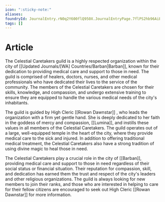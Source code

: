 ```yaml
---
icon: ":sticky-note:"
aliases: 
foundryId: JournalEntry.rN0q2Y600flQ950X.JournalEntryPage.7flPS2hb96AiEkwM
tags: []
---
```


# Article
The Celestial Caretakers guild is a highly respected organization within the city of [[Updated Journals/[WA] Countries/Barban|Barban]], known for their dedication to providing medical care and support to those in need. The guild is comprised of healers, doctors, nurses, and other medical professionals who have dedicated their lives to the service of the community. The members of the Celestial Caretakers are chosen for their skills, knowledge, and compassion, and undergo extensive training to ensure they are equipped to handle the various medical needs of the city's inhabitants.

The guild is guided by High Cleric [[Rowan Dawnstar]] , who leads the organization with a firm yet gentle hand. She is deeply dedicated to her faith in the goddess of mercy and compassion, [[Lumina]], and instills these values in all members of the Celestial Caretakers. The guild operates out of a large, well-equipped temple in the heart of the city, where they provide medical care to the sick and injured. In addition to offering traditional medical treatment, the Celestial Caretakers also have a strong tradition of using divine magic to heal those in need.

The Celestial Caretakers play a crucial role in the city of [[Barban]], providing medical care and support to those in need regardless of their social status or financial situation. Their reputation for compassion, skill, and dedication has earned them the trust and respect of the city's leaders and other religious organizations. The guild is always looking for new members to join their ranks, and those who are interested in helping to care for their fellow citizens are encouraged to seek out High Cleric [[Rowan Dawnstar]] for more information.